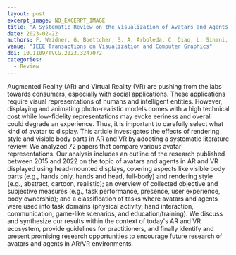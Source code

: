 ```yaml
---
layout: post
excerpt_image: NO_EXCERPT_IMAGE
title: "A Systematic Review on the Visualization of Avatars and Agents in AR & VR displayed using Head-Mounted Displays"
date: 2023-02-22
authors: F. Weidner, G. Boettcher, S. A. Arboleda, C. Diao, L. Sinani, C. Kunert, C. Gerhardt, W. Broll & A. Raake
venue: "IEEE Transactions on Visualization and Computer Graphics"
doi: 10.1109/TVCG.2023.3247072
categories:
  - Review
---
```

Augmented Reality (AR) and Virtual Reality (VR) are pushing from the labs towards consumers, especially with social applications. These applications require visual representations of humans and intelligent entities. However, displaying and animating photo-realistic models comes with a high technical cost while low-fidelity representations may evoke eeriness and overall could degrade an experience. Thus, it is important to carefully select what kind of avatar to display. This article investigates the effects of rendering style and visible body parts in AR and VR by adopting a systematic literature review. We analyzed 72 papers that compare various avatar representations. Our analysis includes an outline of the research published between 2015 and 2022 on the topic of avatars and agents in AR and VR displayed using head-mounted displays, covering aspects like visible body parts (e.g., hands only, hands and head, full-body) and rendering style (e.g., abstract, cartoon, realistic); an overview of collected objective and subjective measures (e.g., task performance, presence, user experience, body ownership); and a classification of tasks where avatars and agents were used into task domains (physical activity, hand interaction, communication, game-like scenarios, and education/training). We discuss and synthesize our results within the context of today's AR and VR ecosystem, provide guidelines for practitioners, and finally identify and present promising research opportunities to encourage future research of avatars and agents in AR/VR environments.
